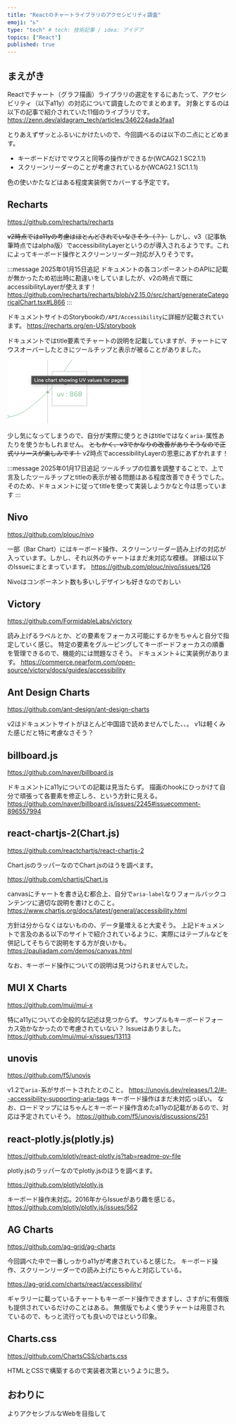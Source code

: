 ```yaml
---
title: "Reactのチャートライブラリのアクセシビリティ調査"
emoji: "♿️"
type: "tech" # tech: 技術記事 / idea: アイデア
topics: ["React"]
published: true
---
```


## まえがき

Reactでチャート（グラフ描画）ライブラリの選定をするにあたって、アクセシビリティ（以下a11y）の対応について調査したのでまとめます。
対象とするのは以下の記事で紹介されていた11個のライブラリです。
https://zenn.dev/aldagram_tech/articles/346224ada3faa1

とりあえずザッとふるいにかけたいので、今回調べるのは以下の二点にとどめます。

- キーボードだけでマウスと同等の操作ができるか(WCAG2.1 SC2.1.1)
- スクリーンリーダーのことが考慮されているか(WCAG2.1 SC1.1.1)

色の使いかたなどはある程度実装側でカバーする予定です。

## Recharts

https://github.com/recharts/recharts

~~v2時点ではa11yの考慮はほとんどされていなさそう（？）~~
しかし、v3（記事執筆時点ではalpha版）でaccessibilityLayerというのが導入されるようです。これによってキーボード操作とスクリーンリーダー対応が入りそうです。

:::message
2025年01月15日追記
ドキュメントの各コンポーネントのAPIに記載が無かったため初出時に勘違いをしていましたが、v2の時点で既にaccessibilityLayerが使えます！
https://github.com/recharts/recharts/blob/v2.15.0/src/chart/generateCategoricalChart.tsx#L866
:::

ドキュメントサイトのStorybookの`/API/Accessibility`に詳細が記載されています。
https://recharts.org/en-US/storybook

ドキュメントではtitle要素でチャートの説明を記載していますが、チャートにマウスオーバーしたときにツールチップと表示が被ることがありました。

![ツールチップにタイトルの表示が被っている例](/images/20250111_search_react_chart_libs_a11y/title_over_tooltip.png)

少し気になってしまうので、自分が実際に使うときはtitleではなく`aria-`属性あたりを使うかもしれません。
~~ともかく、v3でかなりの改善がありそうなので正式リリースが楽しみです！~~ v2時点でaccessibilityLayerの恩恵にあずかれます！

:::message
2025年01月17日追記
ツールチップの位置を調整することで、上で言及したツールチップとtitleの表示が被る問題はある程度改善できそうでした。
そのため、ドキュメントに従ってtitleを使って実装しようかなと今は思っています
:::

## Nivo

https://github.com/plouc/nivo

一部（Bar Chart）にはキーボード操作、スクリーンリーダー読み上げの対応が入っています。しかし、それ以外のチャートはまだ未対応な模様。
詳細は以下のIssueにまとまっています。
https://github.com/plouc/nivo/issues/126

Nivoはコンポーネント数も多いしデザインも好きなのでおしい

## Victory

https://github.com/FormidableLabs/victory

読み上げるラベルとか、どの要素をフォーカス可能にするかをちゃんと自分で指定していく感じ。
特定の要素をグルーピングしてキーボードフォーカスの順番を管理できるので、機能的には問題なさそう。
ドキュメント↓に実装例があります。
https://commerce.nearform.com/open-source/victory/docs/guides/accessibility

## Ant Design Charts

https://github.com/ant-design/ant-design-charts

v2はドキュメントサイトがほとんど中国語で読めませんでした、、。
v1は軽くみた感じだと特に考慮なさそう？

## billboard.js

https://github.com/naver/billboard.js

ドキュメントにa11yについての記載は見当たらず。
描画のhookにひっかけて自分で頑張って各要素を修正しろ、という方針に見える。
https://github.com/naver/billboard.js/issues/2245#issuecomment-896557994

## react-chartjs-2(Chart.js)

https://github.com/reactchartjs/react-chartjs-2

Chart.jsのラッパーなのでChart.jsのほうを調べます。

https://github.com/chartjs/Chart.js

canvasにチャートを書き込む都合上、自分で`aria-label`なりフォールバックコンテンツに適切な説明を書けとのこと。
https://www.chartjs.org/docs/latest/general/accessibility.html

方針は分からなくはないものの、データ量増えると大変そう。
上記ドキュメントで言及のある以下のサイトで紹介されているように、実際にはテーブルなどを併記してそちらで説明をする方が良いかも。
https://pauljadam.com/demos/canvas.html

なお、キーボード操作についての説明は見つけられませんでした。

## MUI X Charts

https://github.com/mui/mui-x

特にa11yについての全般的な記述は見つからず。
サンプルもキーボードフォーカス効かなかったので考慮されていない？
Issueはありました。
https://github.com/mui/mui-x/issues/13113

## unovis

https://github.com/f5/unovis

v1.2で`aria-`系がサポートされたとのこと。
https://unovis.dev/releases/1.2/#--accessibility-supporting-aria-tags
キーボード操作はまだ未対応っぽい。
なお、ロードマップにはちゃんとキーボード操作含めたa11yの記載があるので、対応は予定されていそう。
https://github.com/f5/unovis/discussions/251

## react-plotly.js(plotly.js)

https://github.com/plotly/react-plotly.js?tab=readme-ov-file

plotly.jsのラッパーなのでplotly.jsのほうを調べます。

https://github.com/plotly/plotly.js

キーボード操作未対応。2016年からIssueがあり趣を感じる。
https://github.com/plotly/plotly.js/issues/562

## AG Charts

https://github.com/ag-grid/ag-charts

今回調べた中で一番しっかりa11yが考慮されていると感じた。
キーボード操作、スクリーンリーダーでの読み上げにちゃんと対応している。

https://ag-grid.com/charts/react/accessibility/

ギャラリーに載っているチャートもキーボード操作できますし、さすがに有償版も提供されているだけのことはある。
無償版でもよく使うチャートは用意されているので、もっと流行っても良いのではという印象。

## Charts.css

https://github.com/ChartsCSS/charts.css

HTMLとCSSで構築するので実装者次第というように思う。

## おわりに

よりアクセシブルなWebを目指して
